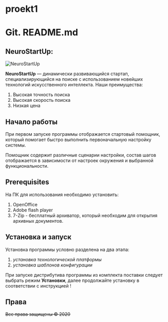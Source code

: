 # proekt1


# Git. README.md 
## NeuroStartUp:

![NeuroStartUp](https://camo.githubusercontent.com/c6727c717cad1e4820481abb87524f90782445c5/68747470733a2f2f692e696d6775722e636f6d2f495a4f525769492e706e67)

**NeuroStartUp**  — динамически развивающийся стартап, специализирующийся на поиске с использованием новейших технологий искусственного интеллекта. Наши преимущества:

1. Высокая точность поиска
1. Высокая скорость поиска
1. Низкая цена

## Начало работы

При первом запуске программы отображается стартовый помощник, который помогает быстро выполнить первоначальную настройку системы.

Помощник содержит различные сценарии настройки, состав шагов отображается в зависимости от настроек окружения и выбранной функциональности.

## Prerequisites
На ПК для использования необходимо установить: 
1. OpenOffice
1. Adobe flash player
1. 7-Zip -  бесплатный архиватор, который необходим для открытия архивных документов.

## Установка и запуск
Установка программы условно разделена на два этапа: 
1. *установка технологической платформы* 
1. *установка шаблонов конфигурации*

При запуске дистрибутива программы из комплекта поставки следует выбрать режим **Установки**, далее продолжайте установку в соответствии с инструкцией !


## Права
~~Все права защищены © 2020~~
